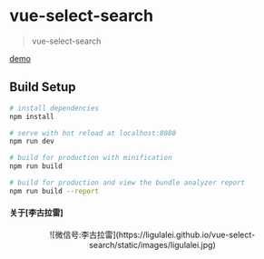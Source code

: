 # vue-select-search

> vue-select-search

[demo](https://ligulalei.github.io/vue-select-search/#/listselect)
## Build Setup

``` bash
# install dependencies
npm install

# serve with hot reload at localhost:8080
npm run dev

# build for production with minification
npm run build

# build for production and view the bundle analyzer report
npm run build --report
```

#### 关于[李古拉雷]
<div align=center> ![微信号:李古拉雷](https://ligulalei.github.io/vue-select-search/static/images/ligulalei.jpg) </div>